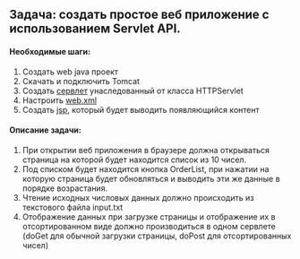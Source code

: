 ## Задача: создать простое веб приложение с использованием Servlet API.

#### Необходимые шаги:

1.	Создать web java проект 
2.	Скачать и подключить Tomcat
3.	Создать [сервлет](./src/main/java/by/itech/app/controller/MainServlet.java) унаследованный от класса HTTPServlet
4.	Настроить [web.xml](./src/main/webapp/WEB-INF/web.xml)
5.	Создать [jsp](./src/main/webapp/jsp/main.jsp), который будет выводить появляющийся контент

#### Описание задачи:
1. При открытии веб приложения в браузере должна открываться страница на которой будет находится список из 10 чисел. 
2. Под списком будет находится кнопка OrderList, при нажатии на которую страница будет обновляться и выводить эти же данные в порядке возрастания.
3. Чтение исходных числовых данных должно происходить из текстового файла input.txt
4. Отображение данных при загрузке страницы и отображение их в отсортированном виде должно производиться в одном сервлете (doGet для обычной загрузки страницы, doPost для отсортированных чисел)
